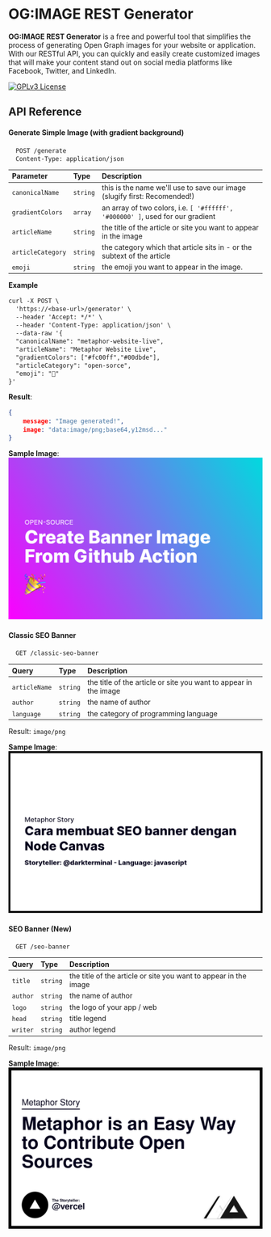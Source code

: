 
# OG:IMAGE REST Generator

**OG:IMAGE REST Generator** is a free and powerful tool that simplifies the process of generating Open Graph images for your website or application. With our RESTful API, you can quickly and easily create customized images that will make your content stand out on social media platforms like Facebook, Twitter, and LinkedIn.


[![GPLv3 License](https://img.shields.io/badge/License-GPL%20v3-yellow.svg)](https://opensource.org/licenses/)

## API Reference

#### Generate Simple Image (with gradient background)

```http
  POST /generate
  Content-Type: application/json
```

| Parameter | Type     | Description                |
| :-------- | :------- | :------------------------- |
| `canonicalName` | `string` | this is the name we'll use to save our image (slugify first: Recomended!) |
| `gradientColors` | `array` | an array of two colors, i.e. `[ '#ffffff', '#000000' ]`, used for our gradient |
| `articleName` | `string` | the title of the article or site you want to appear in the image |
| `articleCategory` | `string` | the category which that article sits in - or the subtext of the article |
| `emoji` | `string` | the emoji you want to appear in the image. |

**Example**
```curl
curl -X POST \
  'https://<base-url>/generator' \
  --header 'Accept: */*' \
  --header 'Content-Type: application/json' \
  --data-raw '{
  "canonicalName": "metaphor-website-live",
  "articleName": "Metaphor Website Live",
  "gradientColors": ["#fc00ff","#00dbde"],
  "articleCategory": "open-sorce",
  "emoji": "🎉"
}'
```

**Result**:

```json
{
    message: "Image generated!",
    image: "data:image/png;base64,y12msd..."
}
```

**Sample Image**:
![Legacy Generator](images/create-banner-image-from-grithub-action.png)

#### Classic SEO Banner

```http
  GET /classic-seo-banner
```

| Query     | Type     | Description                       |
| :-------- | :------- | :-------------------------------- |
| `articleName` | `string` | the title of the article or site you want to appear in the image |
| `author` | `string` | the name of author |
| `language` | `string` | the category of programming language |

Result: `image/png`

**Sampe Image**:
![Legacy Generator](images/classic-seo-banner.png)

#### SEO Banner (New)

```http
  GET /seo-banner
```

| Query     | Type     | Description                       |
| :-------- | :------- | :-------------------------------- |
| `title` | `string` | the title of the article or site you want to appear in the image |
| `author` | `string` | the name of author |
| `logo` | `string` | the logo of your app / web |
| `head` | `string` | title legend |
| `writer` | `string` | author legend |

Result: `image/png`

**Sample Image**:
![Legacy Generator](images/seo-banner.png)
